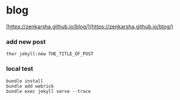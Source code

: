 # blog

[https://zenkarsha.github.io/blog/](https://zenkarsha.github.io/blog/)


### add new post

```
thor jekyll:new THE_TITLE_OF_POST
```


### local test

```
bundle install
bundle add webrick
bundle exec jekyll serve --trace
```
